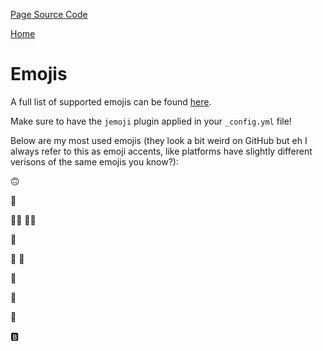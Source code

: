 [Page Source Code](https://github.com/CSC109/MarkdownWebsite/blob/master/emojis.md)

[Home](./index.md)

# Emojis

A full list of supported emojis can be found [here](https://github.com/ikatyang/emoji-cheat-sheet/blob/master/README.md#emoji-cheat-sheet).

Make sure to have the `jemoji` plugin applied in your `_config.yml` file!

Below are my most used emojis (they look a bit weird on GitHub but eh I always refer to this as emoji accents, like platforms have slightly different verisons of the same emojis you know?):

:upside_down_face:

:grimacing:

:man_shrugging: :woman_shrugging:

:raised_hands:

:fist_right: :fist_left:

:eyes:

:frog:

:dart:

:b:
